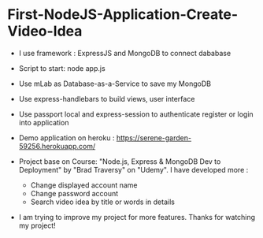 # First-NodeJS-Application-Create-Video-Idea

- I use framework : ExpressJS and MongoDB to connect dababase

- Script to start: node app.js

- Use mLab as Database-as-a-Service to save my MongoDB

- Use express-handlebars to build views, user interface

- Use passport local and express-session to authenticate register or login into application

- Demo application on heroku : https://serene-garden-59256.herokuapp.com/ 

- Project base on Course: "Node.js, Express & MongoDB Dev to Deployment" by "Brad Traversy" on "Udemy". I have developed more : 
  + Change displayed account name
  + Change password account
  + Search video idea by title or words in details

- I am trying to improve my project for more features. Thanks for watching my project!
